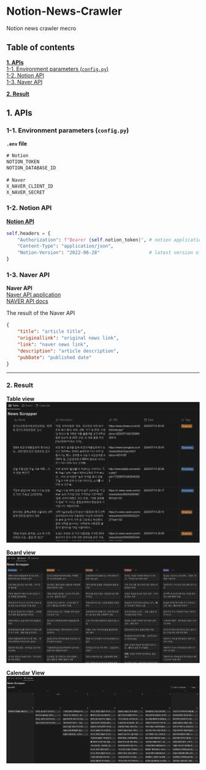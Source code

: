 # Notion-News-Crawler

Notion news crawler mecro

## Table of contents

[**1. APIs**](#1-apis)  
[1-1. Environment parameters (`config.py`)](#1-1-environment-parameters-configpy)  
[1-2. Notion API](#1-2-notion-api)  
[1-3. Naver API](#1-3-naver-api)

[**2. Result**](#2-result)

## 1. APIs

### 1-1. Environment parameters (`config.py`)

**`.env` file**

```
# Notion
NOTION_TOKEN
NOTION_DATABASE_ID

# Naver
X_NAVER_CLIENT_ID
X_NAVER_SECRET
```

### 1-2. Notion API

[**Notion API**](https://developers.notion.com/)

```python
self.headers = {
    "Authorization": f"Bearer {self.notion_token}", # notion application token
    "Content-Type": "application/json",
    "Notion-Version": "2022-06-28"                  # latest version of the notion
}
```

### 1-3. Naver API

**Naver API**  
[Naver API application](https://developers.naver.com/apps/#/list)  
[NAVER API docs](https://developers.naver.com/docs/serviceapi/search/news/news.md#%EB%89%B4%EC%8A%A4)

The result of the Naver API

```json
{
    "title": "article title",
    "originallink": "original news link",
    "link": "naver news link",
    "description": "article description",
    "pubDate": "published date"
}
```

---

### 2. Result

**Table view**
![Table](./img/Table.png)

**Board view**
![Board](./img/Board.png)

**Calendar View**
![Calendar](./img/Calender.png)
